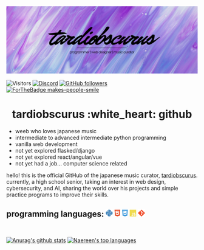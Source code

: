 <img src="main-banner.png" alt="main banner">

![Visitors](https://visitor-badge.laobi.icu/badge?page_id=rafnixg.rafnixg) [![Discord](https://img.shields.io/discord/748908713443721277.svg?label=&logo=discord&logoColor=ffffff&color=7389D8&labelColor=6A7EC2)](https://discord.gg/vpEv3HJ) [![GitHub followers](https://img.shields.io/github/followers/tardiobscurus.svg?style=social&label=Follow&maxAge=2592000)](https://github.com/tardiobscurus?tab=followers) [![ForTheBadge makes-people-smile](http://ForTheBadge.com/images/badges/makes-people-smile.svg)](http://ForTheBadge.com)


<h1 align="center">tardiobscurus :white_heart: github</h1>

- weeb who loves japanese music
- intermediate to advanced intermediate python programming
- vanilla web development
- not yet explored flasked/django
- not yet explored react/angular/vue
- not yet had a job... computer science related

hello! this is the official GitHub of the japanese music curator, [tardiobscurus](https://youtube.com/c/tardiobscurus). currently, a high school senior, taking an interest in web design, cybersecurity, and AI, sharing the world over his projects and simple practice programs to improve their skills.

## programming languages: <img src="images/python.svg" height="20px" title="python3"/> <img src="images/html5.svg" height="20px" title="html5"/> <img src="images/css3.svg" height="20px" title="css3"/> <img src="images/js.svg" height="20px" title="js"/> <img src="images/git.svg" height="20px" title="git"/>

<br/>

[![Anurag's github stats](https://github-readme-stats.vercel.app/api?username=tardiobscurus&theme=blue-green)](https://github.com/anuraghazra/github-readme-stats) [![Naereen's top languages](https://github-readme-stats.vercel.app/api/top-langs/?username=Naereen&theme=blue-green)](https://github.com/anuraghazra/github-readme-stats)